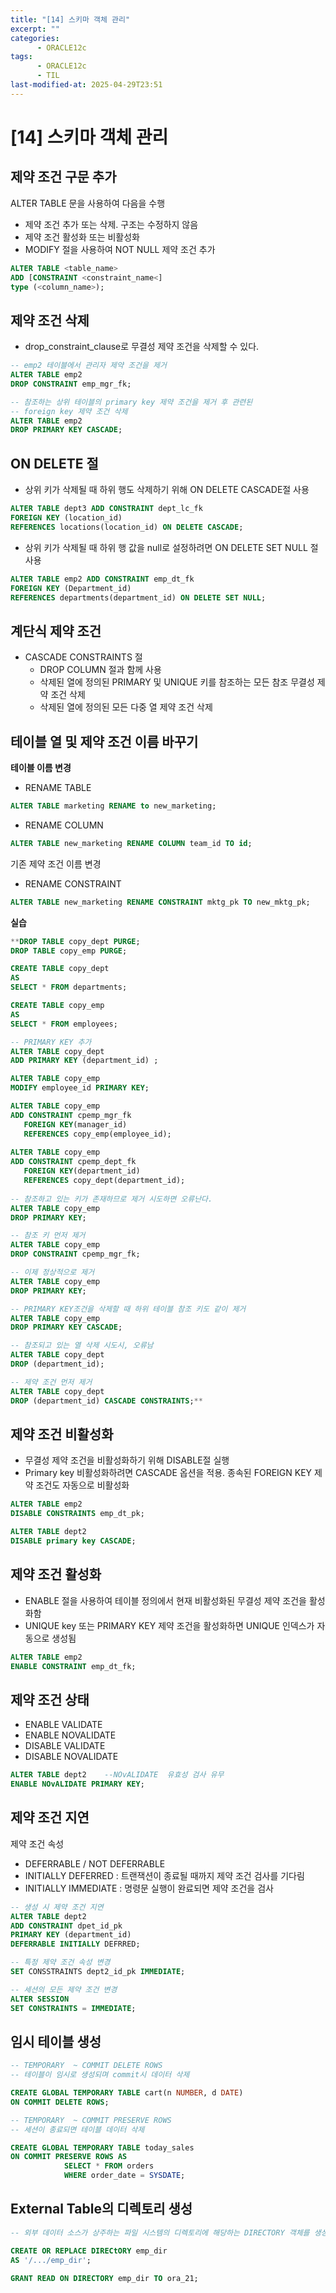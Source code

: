 ```yaml
---
title: "[14] 스키마 객체 관리"
excerpt: ""
categories:
      - ORACLE12c
tags:
      - ORACLE12c
      - TIL
last-modified-at: 2025-04-29T23:51
---
```


# [14] 스키마 객체 관리

## 제약 조건 구문 추가

ALTER TABLE 문을 사용하여 다음을 수행

- 제약 조건 추가 또는 삭제. 구조는 수정하지 않음
- 제약 조건 활성화 또는 비활성화
- MODIFY 절을 사용하여 NOT NULL 제약 조건 추가

```sql
ALTER TABLE <table_name>
ADD [CONSTRAINT <constraint_name<]
type (<column_name>);
```

## 제약 조건 삭제

- drop_constraint_clause로 무결성 제약 조건을 삭제할 수 있다.

```sql
-- emp2 테이블에서 관리자 제약 조건을 제거
ALTER TABLE emp2
DROP CONSTRAINT emp_mgr_fk;
```

```sql
-- 참조하는 상위 테이블의 primary key 제약 조건을 제거 후 관련된 
-- foreign key 제약 조건 삭제
ALTER TABLE emp2
DROP PRIMARY KEY CASCADE;
```

## ON DELETE 절

- 상위 키가 삭제될 때 하위 행도 삭제하기 위해 ON DELETE CASCADE절 사용

```sql
ALTER TABLE dept3 ADD CONSTRAINT dept_lc_fk
FOREIGN KEY (location_id)
REFERENCES locations(location_id) ON DELETE CASCADE;
```

- 상위 키가 삭제될 때 하위 행 값을 null로 설정하려면 ON DELETE SET NULL 절 사용

```sql
ALTER TABLE emp2 ADD CONSTRAINT emp_dt_fk
FOREIGN KEY (Department_id)
REFERENCES departments(department_id) ON DELETE SET NULL;
```

## 계단식 제약 조건

- CASCADE CONSTRAINTS 절
    - DROP COLUMN 절과 함께 사용
    - 삭제된 열에 정의된 PRIMARY 및 UNIQUE 키를 참조하는 모든 참조 무결성 제약 조건 삭제
    - 삭제된 열에 정의된 모든 다중 열 제약 조건 삭제

## 테이블 열 및 제약 조건 이름 바꾸기

**테이블 이름 변경**

- RENAME TABLE

```sql
ALTER TABLE marketing RENAME to new_marketing;
```

- RENAME COLUMN

```sql
ALTER TABLE new_marketing RENAME COLUMN team_id TO id;
```

기존 제약 조건 이름 변경

- RENAME CONSTRAINT

```sql
ALTER TABLE new_marketing RENAME CONSTRAINT mktg_pk TO new_mktg_pk;
```

**실습**

```sql
**DROP TABLE copy_dept PURGE;
DROP TABLE copy_emp PURGE;

CREATE TABLE copy_dept
AS
SELECT * FROM departments;

CREATE TABLE copy_emp
AS
SELECT * FROM employees;

-- PRIMARY KEY 추가
ALTER TABLE copy_dept
ADD PRIMARY KEY (department_id) ;

ALTER TABLE copy_emp
MODIFY employee_id PRIMARY KEY;

ALTER TABLE copy_emp
ADD CONSTRAINT cpemp_mgr_fk
   FOREIGN KEY(manager_id)
   REFERENCES copy_emp(employee_id);
   
ALTER TABLE copy_emp
ADD CONSTRAINT cpemp_dept_fk
   FOREIGN KEY(department_id)
   REFERENCES copy_dept(department_id);
   
-- 참조하고 있는 키가 존재하므로 제거 시도하면 오류난다.
ALTER TABLE copy_emp
DROP PRIMARY KEY;

-- 참조 키 먼저 제거
ALTER TABLE copy_emp
DROP CONSTRAINT cpemp_mgr_fk;

-- 이제 정상적으로 제거
ALTER TABLE copy_emp
DROP PRIMARY KEY;

-- PRIMARY KEY조건을 삭제할 때 하위 테이블 참조 키도 같이 제거
ALTER TABLE copy_emp
DROP PRIMARY KEY CASCADE;

-- 참조되고 있는 열 삭제 시도시, 오류남
ALTER TABLE copy_dept
DROP (department_id);

-- 제약 조건 먼저 제거
ALTER TABLE copy_dept
DROP (department_id) CASCADE CONSTRAINTS;**
```

## 제약 조건 비활성화

- 무결성 제약 조건을 비활성화하기 위해 DISABLE절 실행
- Primary key 비활성화하려면 CASCADE 옵션을 적용. 종속된 FOREIGN KEY 제약 조건도 자동으로 비활성화

```sql
ALTER TABLE emp2
DISABLE CONSTRAINTS emp_dt_pk;

ALTER TABLE dept2
DISABLE primary key CASCADE;
```

## 제약 조건 활성화

- ENABLE 절을 사용하여 테이블 정의에서 현재 비활성화된 무결성 제약 조건을 활성화함
- UNIQUE key 또는 PRIMARY KEY 제약 조건을 활성화하면 UNIQUE 인덱스가 자동으로 생성됨

```sql
ALTER TABLE emp2
ENABLE CONSTRAINT emp_dt_fk;
```

## 제약 조건 상태

- ENABLE VALIDATE
- ENABLE NOVALIDATE
- DISABLE VALIDATE
- DISABLE NOVALIDATE

```sql
ALTER TABLE dept2    --NOvALIDATE  유효성 검사 유무
ENABLE NOvALIDATE PRIMARY KEY;
```

## 제약 조건 지연

제약 조건 속성

- DEFERRABLE / NOT DEFERRABLE
- INITIALLY DEFERRED : 트랜잭션이 종료될 때까지 제약 조건 검사를 기다림
- INITIALLY IMMEDIATE : 명령문 실행이 완료되면 제약 조건을 검사

```sql
-- 생성 시 제약 조건 지연
ALTER TABLE dept2
ADD CONSTRAINT dpet_id_pk
PRIMARY KEY (department_id)
DEFERRABLE INITIALLY DEFRRED;

-- 특정 제약 조건 속성 변경
SET CONSSTRAINTS dept2_id_pk IMMEDIATE;

-- 세션의 모든 제약 조건 변경
ALTER SESSION
SET CONSTRAINTS = IMMEDIATE;
```

## 임시 테이블 생성

```sql
-- TEMPORARY  ~ COMMIT DELETE ROWS 
-- 테이블이 임시로 생성되며 commit시 데이터 삭제

CREATE GLOBAL TEMPORARY TABLE cart(n NUMBER, d DATE)
ON COMMIT DELETE ROWS;

-- TEMPORARY  ~ COMMIT PRESERVE ROWS
-- 세션이 종료되면 테이블 데이터 삭제

CREATE GLOBAL TEMPORARY TABLE today_sales
ON COMMIT PRESERVE ROWS AS
			SELECT * FROM orders
			WHERE order_date = SYSDATE;
```

## External Table의 디렉토리 생성

```sql
-- 외부 데이터 소스가 상주하는 파일 시스템의 디렉토리에 해당하는 DIRECTORY 객체를 생성

CREATE OR REPLACE DIRECtORY emp_dir
AS '/.../emp_dir';

GRANT READ ON DIRECTORY emp_dir TO ora_21;
```